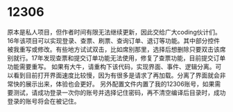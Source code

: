 # 12306
原本是私人项目，但作者时间有限无法继续更新，因此交给广大coding伙计们。16年该项目可以实现登录、查票、刷票、查询订单、退订等功能。其中部分控件被我重写或修改。有些地方试试双击，比如席别那里，选择后想删除只要双击该席别就行。17年发现查票和提交订单功能无法使用，修复了查票功能，目前提交订单功能需要重写。 如果有大牛，请重构下该代码，实现界面、事件、逻辑分离。可以看到目前打开界面速度比较慢，因为有很多是请求了再加载。分离了界面就会非常快的展示出来，体验也会更好。  另外配置文件内置了我的12306账号，如果需要测试，请成功登录一次你的账号并选择记住密码，再不清空编译后目录时，成功登录的账号将会在被记住。
